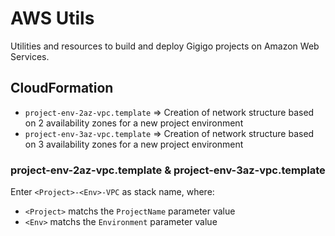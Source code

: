 # AWS Utils

Utilities and resources to build and deploy Gigigo projects on Amazon Web Services.

## CloudFormation

* `project-env-2az-vpc.template` => Creation of network structure based on 2 availability zones for a new project environment
* `project-env-3az-vpc.template` => Creation of network structure based on 3 availability zones for a new project environment

### project-env-2az-vpc.template & project-env-3az-vpc.template

Enter `<Project>-<Env>-VPC` as stack name, where:

* `<Project>` matchs the `ProjectName` parameter value
* `<Env>` matchs the `Environment` parameter value
